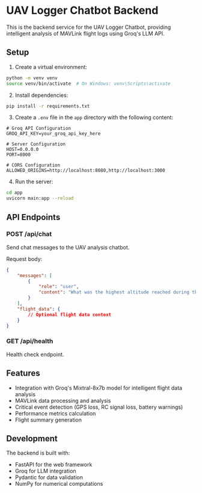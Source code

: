 # UAV Logger Chatbot Backend

This is the backend service for the UAV Logger Chatbot, providing intelligent analysis of MAVLink flight logs using Groq's LLM API.

## Setup

1. Create a virtual environment:
```bash
python -m venv venv
source venv/bin/activate  # On Windows: venv\Scripts\activate
```

2. Install dependencies:
```bash
pip install -r requirements.txt
```

3. Create a `.env` file in the `app` directory with the following content:
```
# Groq API Configuration
GROQ_API_KEY=your_groq_api_key_here

# Server Configuration
HOST=0.0.0.0
PORT=8000

# CORS Configuration
ALLOWED_ORIGINS=http://localhost:8080,http://localhost:3000
```

4. Run the server:
```bash
cd app
uvicorn main:app --reload
```

## API Endpoints

### POST /api/chat
Send chat messages to the UAV analysis chatbot.

Request body:
```json
{
    "messages": [
        {
            "role": "user",
            "content": "What was the highest altitude reached during the flight?"
        }
    ],
    "flight_data": {
        // Optional flight data context
    }
}
```

### GET /api/health
Health check endpoint.

## Features

- Integration with Groq's Mixtral-8x7b model for intelligent flight data analysis
- MAVLink data processing and analysis
- Critical event detection (GPS loss, RC signal loss, battery warnings)
- Performance metrics calculation
- Flight summary generation

## Development

The backend is built with:
- FastAPI for the web framework
- Groq for LLM integration
- Pydantic for data validation
- NumPy for numerical computations 